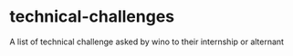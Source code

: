 # technical-challenges
A list of technical challenge asked by wino to their internship or alternant

